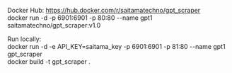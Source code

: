 Docker Hub: <a href="https://hub.docker.com/r/saitamatechno/gpt_scraper">https://hub.docker.com/r/saitamatechno/gpt_scraper</a><br>
docker run -d -p 6901:6901 -p 80:80 --name gpt1 saitamatechno/gpt_scraper:v1.0<br>

Run locally:<br>
docker run -d -e API_KEY=saitama_key -p 6901:6901 -p 81:80 --name gpt1 gpt_scraper<br>
docker build -t gpt_scraper .
